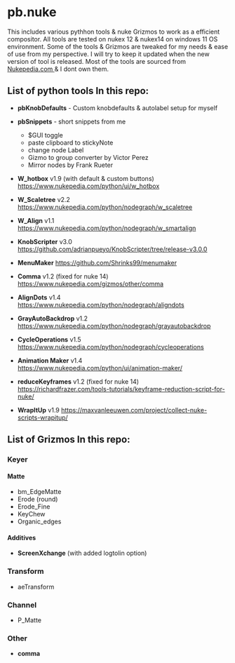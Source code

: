 # pb.nuke
This includes various pythhon tools & nuke Grizmos to work as a efficient compositor.
All tools are tested on nukex 12 & nukex14 on windows 11 OS environment.
Some of the tools & Grizmos are tweaked for my needs & ease of use from my perspective.
I will try to keep it updated when the new version of tool is released.
Most of the tools are sourced from [Nukepedia.com ](https://www.nukepedia.com/) & I dont own them.


## List of python tools In this repo:
- **pbKnobDefaults** - Custom knobdefaults & autolabel setup for myself
- **pbSnippets** - short snippets from me
  - $GUI toggle
  - paste clipboard to stickyNote
  - change node Label
  - Gizmo to group converter by Victor Perez
  - Mirror nodes by Frank Rueter

- **W_hotbox** v1.9 (with default & custom buttons) https://www.nukepedia.com/python/ui/w_hotbox
- **W_Scaletree** v2.2 https://www.nukepedia.com/python/nodegraph/w_scaletree
- **W_Align** v1.1 https://www.nukepedia.com/python/nodegraph/w_smartalign
- **KnobScripter** v3.0 https://github.com/adrianpueyo/KnobScripter/tree/release-v3.0.0
- **MenuMaker** https://github.com/Shrinks99/menumaker
- **Comma** v1.2 (fixed for nuke 14) https://www.nukepedia.com/gizmos/other/comma
- **AlignDots** v1.4 https://www.nukepedia.com/python/nodegraph/aligndots
- **GrayAutoBackdrop** v1.2 https://www.nukepedia.com/python/nodegraph/grayautobackdrop
- **CycleOperations** v1.5 https://www.nukepedia.com/python/nodegraph/cycleoperations
- **Animation Maker** v1.4 https://www.nukepedia.com/python/ui/animation-maker/
- **reduceKeyframes** v1.2 (fixed for nuke 14) https://richardfrazer.com/tools-tutorials/keyframe-reduction-script-for-nuke/
- **WrapItUp** v1.9 https://maxvanleeuwen.com/project/collect-nuke-scripts-wrapitup/

## List of Grizmos In this repo:
### Keyer
#### Matte
- bm_EdgeMatte
- Erode (round)
- Erode_Fine
- KeyChew
- Organic_edges
#### Additives
- **ScreenXchange** (with added logtolin option)
### Transform
- aeTransform
### Channel
- P_Matte



### Other
- **comma** 



